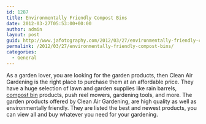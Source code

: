 ```yaml
---
id: 1287
title: Environmentally Friendly Compost Bins
date: 2012-03-27T05:53:00+00:00
author: admin
layout: post
guid: http://www.jafotography.com/2012/03/27/environmentally-friendly-compost-bins/
permalink: /2012/03/27/environmentally-friendly-compost-bins/
categories:
  - General
---
```

As a garden lover, you are looking for the garden products, then Clean Air Gardening is the right place to purchase them at an affordable price. They have a huge selection of lawn and garden supplies like rain barrels, [compost bin](http://www.cleanairgardening.com/accessories.html) products, push reel mowers, gardening tools, and more. The garden products offered by Clean Air Gardening, are high quality as well as environmentally friendly. They are listed the best and newest products, you can view all and buy whatever you need for your gardening.
